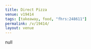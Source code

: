 ```yaml
---
title: Direct Pizza
venue: v19414
tags: [takeaway, food, "fhrs:248611"]
permalink: /v/19414/
layout: venue
---
```

null